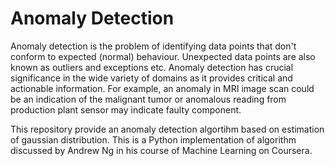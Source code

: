 # Anomaly Detection

Anomaly detection is the problem of identifying data points that don't conform to expected (normal) behaviour. Unexpected data points are also known as outliers and exceptions etc. Anomaly detection has crucial significance in the wide variety of domains as it provides critical and actionable information. For example, an anomaly in MRI image scan could be an indication of the malignant tumor or anomalous reading from production plant sensor may indicate faulty component.

This repository provide an anomaly detection algortihm based on estimation of gaussian distribution. This is a Python implementation of algorithm discussed by Andrew Ng in his course of Machine Learning on Coursera.  

